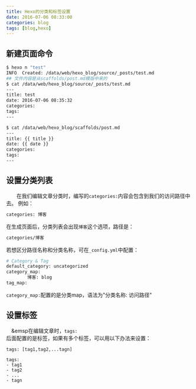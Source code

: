 ```yaml
---
title: Hexo的分类和标签设置
date: 2016-07-06 08:33:00
categories: blog
tags: [blog,hexo]
---
```

## 新建页面命令
``` bash
$ hexo n "test"
INFO  Created: /data/web/hexo_blog/source/_posts/test.md
## 文件内容是从scaffolds/post.md模版中来的
$ cat /data/web/hexo_blog/source/_posts/test.md
---
title: test
date: 2016-07-06 08:35:32
categories:
tags:
---

$ cat /data/web/hexo_blog/scaffolds/post.md
---
title: {{ title }}
date: {{ date }}
categories:
tags:
---
```
<!--more-->

## 设置分类列表
&emsp;&emsp;在我们编辑文章分类时，编写的<code>categories:</code>内容会包含到我们的访问路径中去。
例如：
``` bash
categories: 博客
```
在生成页面后，分类列表会出现<code>博客</code>这个选项，路径是：
``` bash
categories/博客
```

若想区分路径名称和分类名称，可在<code>\_config.yml</code>中配置：
``` bash
# Category & Tag
default_category: uncategorized
category_map:
        博客: blog
tag_map:
```
<code>category_map:</code>配置的是分类map，语法为"分类名称: 访问路径"

## 设置标签
&emsp;&emsp在编辑文章时，<code>tags: </code>后面配置的是标签，如果有多个标签，可以用以下办法来设置：
```
tags: [tag1,tag2,...tagn]
```

```
tags:
- tag1
- tag2
- ...
- tagn
```
